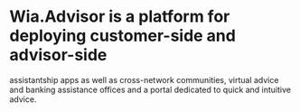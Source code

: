 # Wia.Advisor is a platform for deploying customer-side and advisor-side
assistantship apps as well as cross-network communities,
virtual advice and banking assistance offices and a portal dedicated to quick and intuitive advice.
